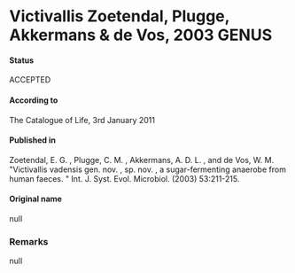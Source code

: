 Victivallis Zoetendal, Plugge, Akkermans & de Vos, 2003 GENUS
=======

#### Status
ACCEPTED

#### According to
The Catalogue of Life, 3rd January 2011

#### Published in
Zoetendal, E. G. , Plugge, C. M. , Akkermans, A. D. L. , and de Vos, W. M. "Victivallis vadensis gen. nov. , sp. nov. , a sugar-fermenting anaerobe from human faeces. " Int. J. Syst. Evol. Microbiol. (2003) 53:211-215.

#### Original name
null

### Remarks
null